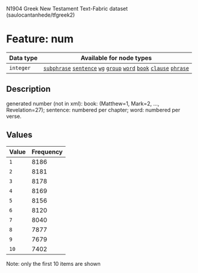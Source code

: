 <p>N1904 Greek New Testament Text-Fabric dataset (saulocantanhede/tfgreek2)</p>

<h1>Feature: num</h1>

<table>
<thead>
<tr>
  <th>Data type</th>
  <th>Available for node types</th>
</tr>
</thead>
<tbody>
<tr>
  <td><code>integer</code></td>
  <td><A HREF="featurebynodetype.md#subphrase"><code>subphrase</code></A> <A HREF="featurebynodetype.md#sentence"><code>sentence</code></A> <A HREF="featurebynodetype.md#wg"><code>wg</code></A> <A HREF="featurebynodetype.md#group"><code>group</code></A> <A HREF="featurebynodetype.md#word"><code>word</code></A> <A HREF="featurebynodetype.md#book"><code>book</code></A> <A HREF="featurebynodetype.md#clause"><code>clause</code></A> <A HREF="featurebynodetype.md#phrase"><code>phrase</code></A></td>
</tr>
</tbody>
</table>

<h2>Description</h2>

<p>generated number (not in xml): book: (Matthew=1, Mark=2, ..., Revelation=27); sentence: numbered per chapter; word: numbered per verse.</p>

<h2>Values</h2>

<table>
<thead>
<tr>
  <th>Value</th>
  <th>Frequency</th>
</tr>
</thead>
<tbody>
<tr>
  <td><code>1</code></td>
  <td>8186</td>
</tr>
<tr>
  <td><code>2</code></td>
  <td>8181</td>
</tr>
<tr>
  <td><code>3</code></td>
  <td>8178</td>
</tr>
<tr>
  <td><code>4</code></td>
  <td>8169</td>
</tr>
<tr>
  <td><code>5</code></td>
  <td>8156</td>
</tr>
<tr>
  <td><code>6</code></td>
  <td>8120</td>
</tr>
<tr>
  <td><code>7</code></td>
  <td>8040</td>
</tr>
<tr>
  <td><code>8</code></td>
  <td>7877</td>
</tr>
<tr>
  <td><code>9</code></td>
  <td>7679</td>
</tr>
<tr>
  <td><code>10</code></td>
  <td>7402</td>
</tr>
</tbody>
</table>

<p>Note: only the first 10 items are shown</p>
